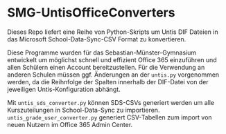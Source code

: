 # SMG-UntisOfficeConverters
 
Dieses Repo liefert eine Reihe von Python-Skripts um Untis DIF Dateien in das Microsoft School-Data-Sync-CSV Format zu konvertieren. 

Diese Programme wurden für das Sebastian-Münster-Gymnasium entwickelt um möglichst schnell und effizient Office 365 einzuführen und allen Schülern einen Account bereitzustellen.
Für die Verwendung an anderen Schulen müssen ggf. Änderungen an der `untis.py` vorgenommen werden, da die Reihnfolge der Spalten innerhalb der DIF-Datei von der jeweiligen Untis-Konfiguration abhängt.

Mit `untis_sds_converter.py` können SDS-CSVs generiert werden um alle Kurszuteilungen in School-Data-Sync zu importieren.
`untis_grade_user_converter.py` generiert CSV-Tabellen zum import von neuen Nutzern im Office 365 Admin Center.
